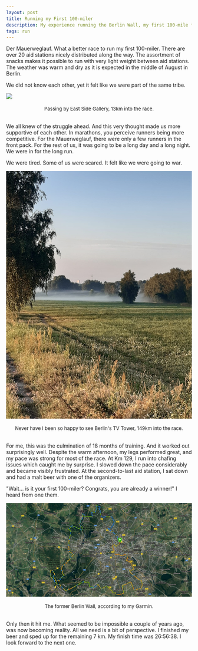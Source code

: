 ```yaml
---
layout: post
title: Running my First 100-miler
description: My experience running the Berlin Wall, my first 100-mile foot race.
tags: run
---
```


Der Mauerweglauf. What a better race to run my first 100-miler. There are over 20 aid stations nicely distributed along the way. The assortment of snacks makes it possible to run with very light weight between aid stations. The weather was warm and dry as it is expected in the middle of August in Berlin.

We did not know each other, yet it felt like we were part of the same tribe. 

![](/asset/screenshot/2021-11-29-first-100-miler-img01.png)

<font size="-1"><center><span>Passing by East Side Gallery, 13km into the race.</span></center></font>
<br>

We all knew of the struggle ahead. And this very thought made us more supportive of each other. In marathons, you perceive runners being more competitive. For the Mauerweglauf, there were only a few runners in the front pack. For the rest of us, it was going to be a long day and a long night. We were in for the long run. 

We were tired. Some of us were scared. It felt like we were going to war. 

![](/asset/screenshot/2021-11-29-first-100-miler-img02.png)
<font size="-1"><center><span>Never have I been so happy to see Berlin's TV Tower, 149km into the race.</span></center></font>
<br>


For me, this was the culmination of 18 months of training. And it worked out surprisingly well. Despite the warm afternoon, my legs performed great, and my pace was strong for most of the race. At Km 129, I run into chafing issues which caught me by surprise. I slowed down the pace considerably and became visibly frustrated. At the second-to-last aid station, I sat down and had a malt beer with one of the organizers.

"Wait… is it your first 100-miler? Congrats, you are already a winner!" I heard from one them.

![](/asset/screenshot/2021-11-29-first-100-miler-img03.png)
<font size="-1"><center><span>The former Berlin Wall, according to my Garmin.</span></center></font>
<br>


Only then it hit me. What seemed to be impossible a couple of years ago, was now becoming reality. All we need is a bit of perspective. I finished my beer and sped up for the remaining 7 km. My finish time was 26:56:38. I look forward to the next one. 
